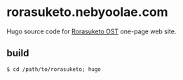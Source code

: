 # rorasuketo.nebyoolae.com

Hugo source code for [Rorasuketo OST](https://nebyoolae.com/rora) one-page web site.

## build

`$ cd /path/to/rorasuketo; hugo`
